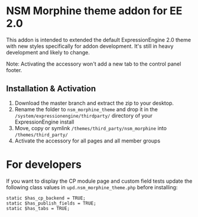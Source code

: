NSM Morphine theme addon for EE 2.0
===================================

This addon is intended to extended the default ExpressionEngine 2.0 theme with new styles specifically for addon development. It's still in heavy development and likely to change.

Note: Activating the accessory won't add a new tab to the control panel footer.

Installation & Activation
-------------------------

1. Download the master branch and extract the zip to your desktop. 
2. Rename the folder to `nsm_morphine_theme` and drop it in the `/system/expressionengine/thirdparty/` directory of your ExpressionEngine install
4. Move, copy or symlink `/themes/third_party/nsm_morphine` into `/themes/third_party/`
5. Activate the accessory for all pages and all member groups

For developers
==============

If you want to display the CP module page and custom field tests update the following class values in `upd.nsm_morphine_theme.php` before installing:

	static $has_cp_backend = TRUE;
	static $has_publish_fields = TRUE;
	static $has_tabs = TRUE;
